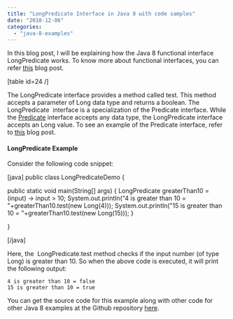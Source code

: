 ```yaml
---
title: "LongPredicate Interface in Java 8 with code samples"
date: "2018-12-06"
categories: 
  - "java-8-examples"
---
```


In this blog post, I will be explaining how the Java 8 functional interface LongPredicate works. To know more about functional interfaces, you can refer [this](https://learnjava.co.in/what-is-a-functional-interface/) blog post.

\[table id=24 /\]

The LongPredicate interface provides a method called test. This method accepts a parameter of Long data type and returns a boolean. The LongPredicate  interface is a specialization of the Predicate interface. While the [Predicate](https://docs.oracle.com/javase/8/docs/api/java/util/function/Predicate.html) interface accepts any data type, the LongPredicate interface accepts an Long value. To see an example of the Predicate interface, refer to [this](https://learnjava.co.in/java-8-predicate-example/) blog post.

#### LongPredicate Example

Consider the following code snippet:

\[java\] public class LongPredicateDemo {

public static void main(String\[\] args) { LongPredicate greaterThan10 = (input) -> input > 10; System.out.println("4 is greater than 10 = "+greaterThan10.test(new Long(4))); System.out.println("15 is greater than 10 = "+greaterThan10.test(new Long(15))); }

}

\[/java\]

Here, the  LongPredicate.test method checks if the input number (of type Long) is greater than 10. So when the above code is executed, it will print the following output:

```
4 is greater than 10 = false 
15 is greater than 10 = true
```

You can get the source code for this example along with other code for other Java 8 examples at the Github repository [here](https://github.com/learnjavawithreshma/Java8Demo).
